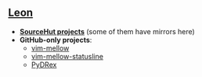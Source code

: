 ## [Leon](https://adigitoleo.srht.site/about/)

- [**SourceHut projects**](https://sr.ht/projects/~adigitoleo/) (some of them have mirrors here)
- **GitHub-only projects**:
    - [vim-mellow](https://github.com/adigitoleo/vim-mellow)
    - [vim-mellow-statusline](https://github.com/adigitoleo/vim-mellow-statusline)
    - [PyDRex](https://github.com/seismic-anisotropy/PyDRex)
